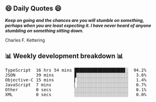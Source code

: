 ## 😄 Daily Quotes 😄

_**Keep on going and the chances are you will stumble on something, perhaps when you are least expecting it. I have never heard of anyone stumbling on something sitting down.**_

Charles F. Kettering



## 📊 Weekly development breakdown 📊

<pre>TypeScript  16 hrs 54 mins ███████████████████▊░  94.2%
JSON        39 mins        ▊░░░░░░░░░░░░░░░░░░░░   3.6%
Objective-C 15 mins        ▎░░░░░░░░░░░░░░░░░░░░   1.4%
JavaScript  7 mins         ▏░░░░░░░░░░░░░░░░░░░░   0.7%
Other       0 secs         ░░░░░░░░░░░░░░░░░░░░░   0.1%
XML         0 secs         ░░░░░░░░░░░░░░░░░░░░░   0.0%</pre>